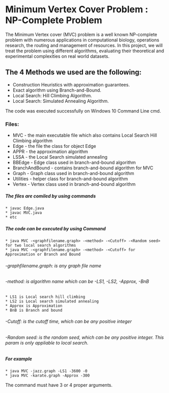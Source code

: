Minimum Vertex Cover Problem : NP-Complete Problem
==================================================
The Minimum Vertex cover (MVC) problem is a well known NP-complete
problem with numerous applications in computational biology, operations
research, the routing and management of resources. In this project, we
will treat the problem using different algorithms, evaluating their
theoretical and experimental complexities on real world datasets.

## The 4 Methods we used are the following:
  - Construction Heuristics with approximation guarantees.
  - Exact algorithm using Branch-and-Bound.
  - Local Search: Hill Climbing Algorithm.
  - Local Search: Simulated Annealing Algorithm.
  


The code was executed successfully on Windows 10 Command Line cmd.
### Files:

* MVC - the main executable file which also contains Local Search Hill Climbing algorithm
* Edge - the file the class for object Edge
* APPR - the approximation algorithm
* LSSA - the Local Search simulated annealing
* BBEdge - Edge class used in branch-and-bound algorithm
* BranchAndBound - contains branch-and-bound algorithm for MVC  
* Graph - Graph class used in branch-and-bound algorithm
* Utilities - helper class for branch-and-bound algorithm
* Vertex - Vertex class used in branch-and-bound algorithm

##### The files are comiled by using commands
	* javac Edge.java
	* javac MVC.java
	* etc
	
##### The code can be executed by using Command
	* java MVC -<graphfilename.graph> -<method> -<Cutoff> -<Random seed> for two local search algorithms
	* java MVC -<graphfilename.graph> -<method> -<Cutoff> for Approximation or Branch and Bound

###### -graphfilename.graph: is any graph file name

###### -method: is algorithm name which can be -LS1, -LS2, -Approx, -BnB
	* LS1 is Local search hill climbing
	* LS2 is Local search simulated annealing
	* Approx is Approximation 
	* BnB is Branch and bound
	
###### -Cutoff: is the cutoff time, which can be any positive integer

###### -Random seed: is the random seed, which can be any positive integer. This param is only appliable to local search.
	
##### For example
	* java MVC -jazz.graph -LS1 -3600 -0
	* java MVC -karate.graph -Approx -300
	
The command must have 3 or 4 proper arguments.



